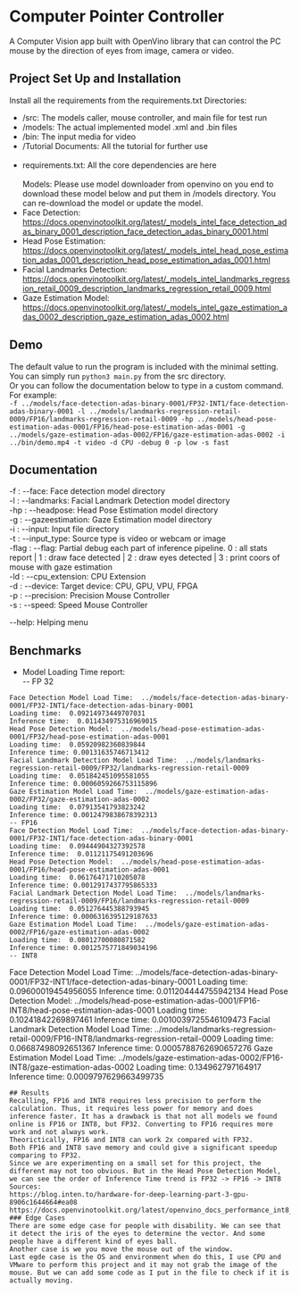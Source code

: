 # Computer Pointer Controller

A Computer Vision app built with OpenVino library that can control the PC mouse by the direction of eyes from image, camera or video. 

## Project Set Up and Installation
Install all the requirements from the requirements.txt
Directories:  
- /src: The models caller, mouse controller, and main file for test run  
- /models: The actual implemented model .xml and .bin files  
- /bin: The input media for video  
- /Tutorial Documents: All the tutorial for further use  <br><br>
- requirements.txt: All the core dependencies are here    <br><br>
Models:
Please use model downloader from openvino on you end to download these model below and put them in /models directory. You can re-download the model or update the model.  
- Face Detection: https://docs.openvinotoolkit.org/latest/_models_intel_face_detection_adas_binary_0001_description_face_detection_adas_binary_0001.html  
- Head Pose Estimation: https://docs.openvinotoolkit.org/latest/_models_intel_head_pose_estimation_adas_0001_description_head_pose_estimation_adas_0001.html  
- Facial Landmarks Detection: https://docs.openvinotoolkit.org/latest/_models_intel_landmarks_regression_retail_0009_description_landmarks_regression_retail_0009.html  
- Gaze Estimation Model: https://docs.openvinotoolkit.org/latest/_models_intel_gaze_estimation_adas_0002_description_gaze_estimation_adas_0002.html  

## Demo
The default value to run the program is included with the minimal setting. You can simply run ```python3 main.py``` from the src directory.  
Or you can follow the documentation below to type in a custom command. For example:  
```-f ../models/face-detection-adas-binary-0001/FP32-INT1/face-detection-adas-binary-0001 -l ../models/landmarks-regression-retail-0009/FP16/landmarks-regression-retail-0009 -hp ../models/head-pose-estimation-adas-0001/FP16/head-pose-estimation-adas-0001 -g ../models/gaze-estimation-adas-0002/FP16/gaze-estimation-adas-0002 -i ../bin/demo.mp4 -t video -d CPU -debug 0 -p low -s fast```   

## Documentation
-f : --face: Face detection model directory  
-l : --landmarks: Facial Landmark Detection model directory  
-hp : --headpose: Head Pose Estimation model directory  
-g : --gazeestimation: Gaze Estimation model directory  
-i : --input: Input file directory  
-t : --input_type: Source type is video or webcam or image  
-flag : --flag: Partial debug each part of inference pipeline. 0 : all stats report | 1 : draw face detected | 2 : draw eyes detected | 3 : print coors of mouse with gaze estimation  
-ld : --cpu_extension: CPU Extension  
-d : --device: Target device: CPU, GPU, VPU, FPGA  
-p : --precision: Precision Mouse Controller  
-s : --speed: Speed Mouse Controller  
  
--help: Helping menu

## Benchmarks
- Model Loading Time report:  
-- FP 32
```
Face Detection Model Load Time:  ../models/face-detection-adas-binary-0001/FP32-INT1/face-detection-adas-binary-0001
Loading time:  0.09214973449707031
Inference time:  0.011434975316969015
Head Pose Detection Model:  ../models/head-pose-estimation-adas-0001/FP32/head-pose-estimation-adas-0001
Loading time:  0.05920982360839844
Inference time: 0.00131635746713412
Facial Landmark Detection Model Load Time:  ../models/landmarks-regression-retail-0009/FP32/landmarks-regression-retail-0009
Loading time:  0.051842451095581055
Inference time: 0.0006059266753115896
Gaze Estimation Model Load Time:  ../models/gaze-estimation-adas-0002/FP32/gaze-estimation-adas-0002
Loading time:  0.07913541793823242
Inference time: 0.0012479838678392313
-- FP16
Face Detection Model Load Time:  ../models/face-detection-adas-binary-0001/FP32-INT1/face-detection-adas-binary-0001
Loading time:  0.09444904327392578
Inference time:  0.01121175491203696
Head Pose Detection Model:  ../models/head-pose-estimation-adas-0001/FP16/head-pose-estimation-adas-0001
Loading time:  0.06176471710205078
Inference time: 0.0012917437795865333
Facial Landmark Detection Model Load Time:  ../models/landmarks-regression-retail-0009/FP16/landmarks-regression-retail-0009
Loading time:  0.051276445388793945
Inference time: 0.0006316395129187633
Gaze Estimation Model Load Time:  ../models/gaze-estimation-adas-0002/FP16/gaze-estimation-adas-0002
Loading time:  0.08012700080871582
Inference time: 0.0012575771849034196
-- INT8
```
Face Detection Model Load Time:  ../models/face-detection-adas-binary-0001/FP32-INT1/face-detection-adas-binary-0001
Loading time:  0.09600019454956055
Inference time:  0.011204444755942134
Head Pose Detection Model:  ../models/head-pose-estimation-adas-0001/FP16-INT8/head-pose-estimation-adas-0001
Loading time:  0.10241842269897461
Inference time: 0.0010039725546109473
Facial Landmark Detection Model Load Time:  ../models/landmarks-regression-retail-0009/FP16-INT8/landmarks-regression-retail-0009
Loading time:  0.06687498092651367
Inference time: 0.0005788762690657276
Gaze Estimation Model Load Time:  ../models/gaze-estimation-adas-0002/FP16-INT8/gaze-estimation-adas-0002
Loading time:  0.134962797164917
Inference time: 0.0009797629663499735
```
## Results
Recalling, FP16 and INT8 requires less precision to perform the calculation. Thus, it requires less power for memory and does inference faster. It has a drawback is that not all models we found online is FP16 or INT8, but FP32. Converting to FP16 requires more work and not always work.  
Theorictically, FP16 and INT8 can work 2x compared with FP32.  
Both FP16 and INT8 save memory and could give a significant speedup comparing to FP32.  
Since we are experimenting on a small set for this project, the different may not too obvious. But in the Head Pose Detection Model, we can see the order of Inference Time trend is FP32 -> FP16 -> INT8
Sources:   
https://blog.inten.to/hardware-for-deep-learning-part-3-gpu-8906c1644664#ea08  
https://docs.openvinotoolkit.org/latest/openvino_docs_performance_int8_vs_fp32.html  
### Edge Cases
There are some edge case for people with disability. We can see that it detect the iris of the eyes to determine the vector. And some people have a different kind of eyes ball.  
Another case is we you move the mouse out of the window.  
Last egde case is the OS and environment when do this, I use CPU and VMware to perform this project and it may not grab the image of the mouse. But we can add some code as I put in the file to check if it is actually moving.